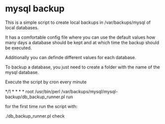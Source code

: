 mysql backup
============

This is a simple script to create local backups in
/var/backups/mysql of local databases.

It has a comfortable config file where you can
use the default values how many days a database should be kept
and at which time the backup should be executed.

Additionally you can definde different values for each database.

To backup a database, you just need to create a folder with
the name of the mysql database.

Execute the script by cron every minute

\*/1 *   * * *   root    /usr/bin/perl /var/backups/mysql/mysql-backup/db_backup_runner.pl run

for the first time run the script with:

./db_backup_runner.pl check



